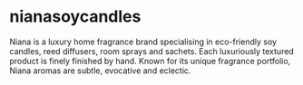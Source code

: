 # nianasoycandles
Niana is a luxury home fragrance brand specialising in eco-friendly soy candles, reed diffusers, room sprays and sachets. Each luxuriously textured product is finely finished by hand. Known for its unique fragrance portfolio, Niana aromas are subtle, evocative and eclectic.
